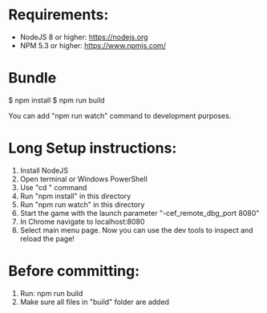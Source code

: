 # Requirements:
- NodeJS 8 or higher: https://nodejs.org
- NPM 5.3 or higher: https://www.npmjs.com/

# Bundle
$ npm install
$ npm run build

You can add "npm run watch" command to development purposes.

# Long Setup instructions:
1. Install NodeJS
2. Open terminal or Windows PowerShell
3. Use "cd <path to this directory>" command
4. Run "npm install" in this directory
5. Run "npm run watch" in this directory
6. Start the game with the launch parameter "-cef_remote_dbg_port 8080"
7. In Chrome navigate to localhost:8080
8. Select main menu page. Now you can use the dev tools to inspect and reload the page!

# Before committing:
1. Run: npm run build
2. Make sure all files in "build" folder are added
